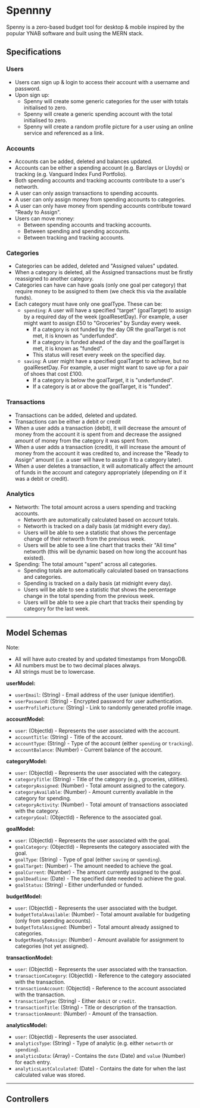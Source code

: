 # Spennny

Spenny is a zero-based budget tool for desktop & mobile inspired by the popular YNAB software and built using the MERN stack.

## Specifications

### Users

- Users can sign up & login to access their account with a username and password.
- Upon sign up:
  - Spenny will create some generic categories for the user with totals initialised to zero.
  - Spenny will create a generic spending account with the total initialised to zero.
  - Spenny will create a random profile picture for a user using an online service and referenced as a link.

### Accounts

- Accounts can be added, deleted and balances updated.
- Accounts can be either a spending account (e.g. Barclays or Lloyds) or tracking (e.g. Vanguard Index Fund Portfolio).
- Both spending accounts and tracking accounts contribute to a user's networth.
- A user can only assign transactions to spending accounts.
- A user can only assign money from spending accounts to categories.
- A user can only have money from spending accounts contribute toward "Ready to Assign".
- Users can move money:
  - Between spending accounts and tracking accounts.
  - Between spending and spending accounts.
  - Between tracking and tracking accounts.

### Categories

- Categories can be added, deleted and "Assigned values" updated.
- When a category is deleted, all the Assigned transactions must be firstly reassigned to another category.
- Categories can have can have goals (only one goal per category) that require money to be assigned to them (we check this via the available funds).
- Each category must have only one goalType. These can be:
  - `spending`: A user will have a specified "target" (goalTarget) to assign by a required day of the week (goalResetDay). For example, a user might want to assign £50 to "Groceries" by Sunday every week.
    - If a category is not funded by the day OR the goalTarget is not met, it is known as "underfunded".
    - If a category is funded ahead of the day and the goalTarget is met, it is known as "funded".
    - This status will reset every week on the specified day.
  - `saving`: A user might have a specified goalTarget to achieve, but no goalResetDay. For example, a user might want to save up for a pair of shoes that cost £100.
    - If a category is below the goalTarget, it is "underfunded".
    - If a category is at or above the goalTarget, it is "funded".

### Transactions

- Transactions can be added, deleted and updated.
- Transactions can be either a debit or credit
- When a user adds a transaction (debit), it will decrease the amount of money from the account it is spent from and decrease the assigned amount of money from the category it was spent from.
- When a user adds a transaction (credit), it will increase the amount of money from the account it was credited to, and increase the "Ready to Assign" amount (i.e. a user will have to assign it to a category later).
- When a user deletes a transaction, it will automatically affect the amount of funds in the account and category appropriately (depending on if it was a debit or credit).

### Analytics

- Networth: The total amount across a users spending and tracking accounts.
  - Networth are automatically calculated based on account totals.
  - Networth is tracked on a daily basis (at midnight every day).
  - Users will be able to see a statistic that shows the percentage change of their networth from the previous week.
  - Users will be able to see a line chart that tracks their "All time" networth (this will be dynamic based on how long the account has existed).
- Spending: The total amount "spent" across all categories.
  - Spending totals are automatically calculated based on transactions and categories.
  - Spending is tracked on a daily basis (at midnight every day).
  - Users will be able to see a statistic that shows the percentage change in the total spending from the previous week.
  - Users will be able to see a pie chart that tracks their spending by category for the last week.

---

## Model Schemas

Note:

- All will have auto created by and updated timestamps from MongoDB.
- All numbers must be to two decimal places always.
- All strings must be to lowercase.

**userModel:**

- `userEmail`: (String) - Email address of the user (unique identifier).
- `userPassword`: (String) - Encrypted password for user authentication.
- `userProfilePicture`: (String) - Link to randomly generated profile image.

**accountModel:**

- `user`: (ObjectId) - Represents the user associated with the account.
- `accountTitle`: (String) - Title of the account.
- `accountType`: (String) - Type of the account (either `spending` or `tracking`).
- `accountBalance`: (Number) - Current balance of the account.

**categoryModel:**

- `user`: (ObjectId) - Represents the user associated with the category.
- `categoryTitle`: (String) - Title of the category (e.g., groceries, utilities).
- `categoryAssigned`: (Number) - Total amount assigned to the category.
- `categoryAvailable`: (Number) - Amount currently available in the category for spending.
- `categoryActivity`: (Number) - Total amount of transactions associated with the category.
- `categoryGoal`: (ObjectId) - Reference to the associated goal.

**goalModel:**

- `user`: (ObjectId) - Represents the user associated with the goal.
- `goalCategory`: (ObjectId) - Represents the category associated with the goal.
- `goalType`: (String) - Type of goal (either `saving` or `spending`).
- `goalTarget`: (Number) - The amount needed to achieve the goal.
- `goalCurrent`: (Number) - The amount currently assigned to the goal.
- `goalDeadline`: (Date) - The specified date needed to achieve the goal.
- `goalStatus`: (String) - Either underfunded or funded.

**budgetModel:**

- `user`: (ObjectId) - Represents the user associated with the budget.
- `budgetTotalAvailable`: (Number) - Total amount available for budgeting (only from spending accounts).
- `budgetTotalAssigned`: (Number) - Total amount already assigned to categories.
- `budgetReadyToAssign`: (Number) - Amount available for assignment to categories (not yet assigned).

**transactionModel:**

- `user`: (ObjectId) - Represents the user associated with the transaction.
- `transactionCategory`: (ObjectId) - Reference to the category associated with the transaction.
- `transactionAccount`: (ObjectId) - Reference to the account associated with the transaction.
- `transactionType`: (String) - Either `debit` or `credit`.
- `transactionTitle`: (String) - Title or description of the transaction.
- `transactionAmount`: (Number) - Amount of the transaction.

**analyticsModel:**

- `user`: (ObjectId) - Represents the user associated.
- `analyticsType`: (String) - Type of analytic (e.g. either `networth` or `spending`).
- `analyticsData`: (Array) - Contains the `date` (Date) and `value` (Number) for each entry.
- `analyticsLastCalculated`: (Date) - Contains the date for when the last calculated value was stored.

---

## Controllers
